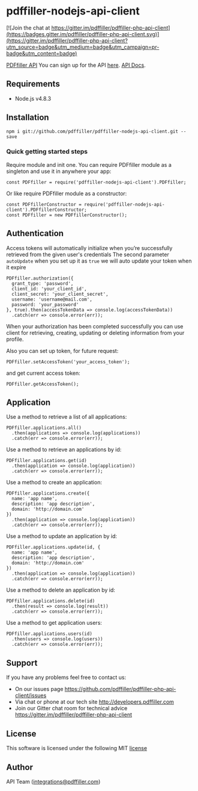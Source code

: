 # pdffiller-nodejs-api-client

[![Join the chat at https://gitter.im/pdffiller/pdffiller-php-api-client](https://badges.gitter.im/pdffiller/pdffiller-php-api-client.svg)](https://gitter.im/pdffiller/pdffiller-php-api-client?utm_source=badge&utm_medium=badge&utm_campaign=pr-badge&utm_content=badge)

[PDFfiller API](https://api.pdffiller.com)
You can sign up for the API [here](https://developers.pdffiller.com/#tab-pricing).
[API Docs](https://docs.pdffiller.com/).

## Requirements

* Node.js v4.8.3

## Installation

```
npm i git://github.com/pdffiller/pdffiller-nodejs-api-client.git --save
```

### Quick getting started steps
Require module and init one. You can require PDFfiller module as a singleton and use it in anywhere your app:

```
const PDFfiller = require('pdffiller-nodejs-api-client').PDFfiller;
```
Or like require PDFfiller module as a constructor:

```
const PDFfillerConstructor = require('pdffiller-nodejs-api-client').PDFfillerConstructor;
const PDFfiller = new PDFfillerConstructor();
```

## Authentication

Access tokens will automatically initialize when you’re successfully retrieved from the given user's credentials
The second parameter `autoUpdate` when you set up it as `true` we will auto update your token when it expire

```
PDFfiller.authorization({
  grant_type: 'password',
  client_id: 'your_client_id',
  client_secret: 'your_client_secret',
  username: 'username@mail.com',
  password: 'your_password'
}, true).then(accessTokenData => console.log(accessTokenData))
  .catch(err => console.error(err));
```

When your authorization has been completed successfully you can use client for retrieving, creating, updating or deleting information from your profile.

Also you can set up token, for future request:

```
PDFfiller.setAccessToken('your_access_token');
```

and get current access token:

```
PDFfiller.getAccessToken();
```

## Application

Use a method to retrieve a list of all applications:
```
PDFfiller.applications.all()
  .then(applications => console.log(applications))
  .catch(err => console.error(err));
```

Use a method to retrieve an applications by id:
```
PDFfiller.applications.get(id)
  .then(application => console.log(application))
  .catch(err => console.error(err));
```

Use a method to create an application:
```
PDFfiller.applications.create({
  name: 'app name',
  description: 'app description',
  domain: 'http://domain.com'
})
  .then(application => console.log(application))
  .catch(err => console.error(err));
```

Use a method to update an application by id:
```
PDFfiller.applications.update(id, {
  name: 'app name',
  description: 'app description',
  domain: 'http://domain.com'
})
  .then(application => console.log(application))
  .catch(err => console.error(err));
```

Use a method to delete an application by id:
```
PDFfiller.applications.delete(id)
  .then(result => console.log(result))
  .catch(err => console.error(err));
```

Use a method to get application users:
```
PDFfiller.applications.users(id)
  .then(users => console.log(users))
  .catch(err => console.error(err));
```

## Support
If you have any problems feel free to contact us:
* On our issues page https://github.com/pdffiller/pdffiller-php-api-client/issues
* Via chat or phone at our tech site http://developers.pdffiller.com
* Join our Gitter chat room for technical advice https://gitter.im/pdffiller/pdffiller-php-api-client

## License
This software is licensed under the following MIT [license](https://github.com/pdffiller/pdffiller-nodejs-api-client/blob/master/README.md)

## Author
API Team (integrations@pdffiller.com)
